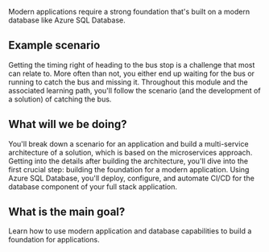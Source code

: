 Modern applications require a strong foundation that's built on a modern database like Azure SQL Database.

## Example scenario

Getting the timing right of heading to the bus stop is a challenge that most can relate to. More often than not, you either end up waiting for the bus or running to catch the bus and missing it. Throughout this module and the associated learning path, you'll follow the scenario (and the development of a solution) of catching the bus.

## What will we be doing?

You'll break down a scenario for an application and build a multi-service architecture of a solution, which is based on the microservices approach. Getting into the details after building the architecture, you'll dive into the first crucial step: building the foundation for a modern application. Using Azure SQL Database, you'll deploy, configure, and automate CI/CD for the database component of your full stack application.

## What is the main goal?

Learn how to use modern application and database capabilities to build a foundation for applications.
